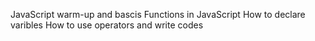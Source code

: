JavaScript warm-up and bascis
Functions in JavaScript
How to declare varibles
How to use operators and write codes
